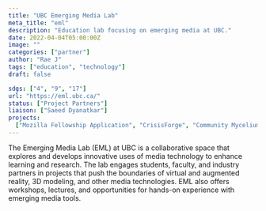 ```yaml
---
title: "UBC Emerging Media Lab"
meta_title: "eml"
description: "Education lab focusing on emerging media at UBC."
date: 2022-04-04T05:00:00Z
image: ""
categories: ["partner"]
author: "Rae J"
tags: ["education", "technology"]
draft: false

sdgs: ["4", "9", "17"]
url: "https://eml.ubc.ca/"
status: ["Project Partners"]
liaison: ["Saeed Dyanatkar"]
projects:
  ["Mozilla Fellowship Application", "CrisisForge", "Community Mycelium"]
---
```


The Emerging Media Lab (EML) at UBC is a collaborative space that explores and develops innovative uses of media technology to enhance learning and research. The lab engages students, faculty, and industry partners in projects that push the boundaries of virtual and augmented reality, 3D modeling, and other media technologies. EML also offers workshops, lectures, and opportunities for hands-on experience with emerging media tools.
